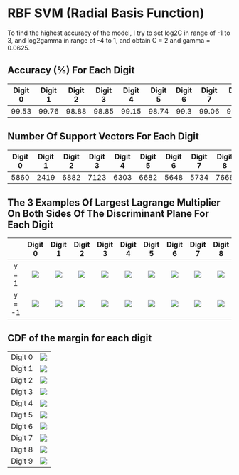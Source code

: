 # RBF SVM (Radial Basis Function)  

To find the highest accuracy of the model, I try to set log2C in range of -1 to 3, and log2gamma in range of -4 to 1, and obtain C = 2 and gamma = 0.0625.

## Accuracy (%) For Each Digit  

| Digit 0 | Digit 1 | Digit 2 | Digit 3 | Digit 4 | Digit 5 | Digit 6 | Digit 7 | Digit 8 | Digit 9 |
| :-----: | :-----: | :-----: | :-----: | :-----: | :-----: | :-----: | :-----: | :-----: | :-----: |
|  99.53  |  99.76  |  98.88  |  98.85  |  99.15  |  98.74  |  99.3   |  99.06  |  98.36  |  98.83  |

## Number Of Support Vectors For Each Digit  

| Digit 0 | Digit 1 | Digit 2 | Digit 3 | Digit 4 | Digit 5 | Digit 6 | Digit 7 | Digit 8 | Digit 9 |
| :-----: | :-----: | :-----: | :-----: | :-----: | :-----: | :-----: | :-----: | :-----: | :-----: |
|  5860   |  2419   |  6882   |  7123   |  6303   |  6682   |  5648   |  5734   |  7666   |  6488   |

## The 3 Examples Of Largest Lagrange Multiplier On Both Sides Of The Discriminant Plane For Each Digit

|        |         Digit 0          |         Digit 1          |         Digit 2          |         Digit 3          |         Digit 4          |         Digit 5          |         Digit 6          |         Digit 7          |         Digit 8          |         Digit 9          |
| :----: | :----------------------: | :----------------------: | :----------------------: | :----------------------: | :----------------------: | :----------------------: | :----------------------: | :----------------------: | :----------------------: | :----------------------: |
| y = 1  | ![](img/rbf_d0_max3.png) | ![](img/rbf_d1_max3.png) | ![](img/rbf_d2_max3.png) | ![](img/rbf_d3_max3.png) | ![](img/rbf_d4_max3.png) | ![](img/rbf_d5_max3.png) | ![](img/rbf_d6_max3.png) | ![](img/rbf_d7_max3.png) | ![](img/rbf_d8_max3.png) | ![](img/rbf_d9_max3.png) |
| y = -1 | ![](img/rbf_d0_min3.png) | ![](img/rbf_d1_min3.png) | ![](img/rbf_d2_min3.png) | ![](img/rbf_d3_min3.png) | ![](img/rbf_d4_min3.png) | ![](img/rbf_d5_min3.png) | ![](img/rbf_d6_min3.png) | ![](img/rbf_d7_min3.png) | ![](img/rbf_d8_min3.png) | ![](img/rbf_d9_min3.png) |

## CDF of the margin for each digit

|         |                         |
| :-----: | :---------------------: |
| Digit 0 | ![](img/rbf_cdf_d0.png) |
| Digit 1 | ![](img/rbf_cdf_d1.png) |
| Digit 2 | ![](img/rbf_cdf_d2.png) |
| Digit 3 | ![](img/rbf_cdf_d3.png) |
| Digit 4 | ![](img/rbf_cdf_d4.png) |
| Digit 5 | ![](img/rbf_cdf_d5.png) |
| Digit 6 | ![](img/rbf_cdf_d6.png) |
| Digit 7 | ![](img/rbf_cdf_d7.png) |
| Digit 8 | ![](img/rbf_cdf_d8.png) |
| Digit 9 | ![](img/rbf_cdf_d9.png) |

